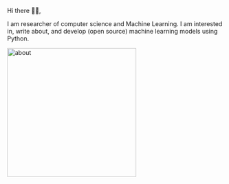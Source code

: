 Hi there 👋🏻,

I am researcher of computer science and Machine Learning. I am interested in, write about, and develop (open source) machine learning models using Python.


<!-- [![alt text](https://cdn.hackernoon.com/images/f2px36fy.gif)](https://github.com/samanemami) -->
<img src="https://github.com/samanemami/samanemami/blob/main/docs/HelloWorld.gif" alt="about" style="height:300px;">

